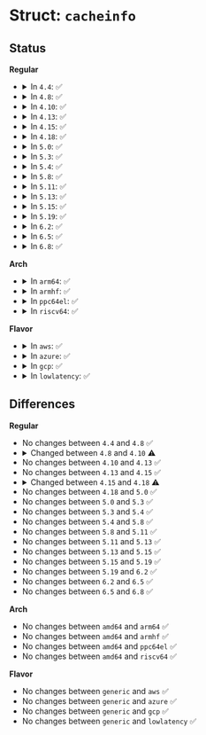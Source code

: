 # Struct: <code>cacheinfo</code>

## Status
<b>Regular</b>
<ul>
<li>
<details>
<summary>In <code>4.4</code>: ✅</summary>

```c
struct cacheinfo {
    enum cache_type type;
    unsigned int level;
    unsigned int coherency_line_size;
    unsigned int number_of_sets;
    unsigned int ways_of_associativity;
    unsigned int physical_line_partition;
    unsigned int size;
    cpumask_t shared_cpu_map;
    unsigned int attributes;
    struct device_node *of_node;
    bool disable_sysfs;
    void *priv;
};
```
</details>
</li>
<li>
<details>
<summary>In <code>4.8</code>: ✅</summary>

```c
struct cacheinfo {
    enum cache_type type;
    unsigned int level;
    unsigned int coherency_line_size;
    unsigned int number_of_sets;
    unsigned int ways_of_associativity;
    unsigned int physical_line_partition;
    unsigned int size;
    cpumask_t shared_cpu_map;
    unsigned int attributes;
    struct device_node *of_node;
    bool disable_sysfs;
    void *priv;
};
```
</details>
</li>
<li>
<details>
<summary>In <code>4.10</code>: ✅</summary>

```c
struct cacheinfo {
    unsigned int id;
    enum cache_type type;
    unsigned int level;
    unsigned int coherency_line_size;
    unsigned int number_of_sets;
    unsigned int ways_of_associativity;
    unsigned int physical_line_partition;
    unsigned int size;
    cpumask_t shared_cpu_map;
    unsigned int attributes;
    struct device_node *of_node;
    bool disable_sysfs;
    void *priv;
};
```
</details>
</li>
<li>
<details>
<summary>In <code>4.13</code>: ✅</summary>

```c
struct cacheinfo {
    unsigned int id;
    enum cache_type type;
    unsigned int level;
    unsigned int coherency_line_size;
    unsigned int number_of_sets;
    unsigned int ways_of_associativity;
    unsigned int physical_line_partition;
    unsigned int size;
    cpumask_t shared_cpu_map;
    unsigned int attributes;
    struct device_node *of_node;
    bool disable_sysfs;
    void *priv;
};
```
</details>
</li>
<li>
<details>
<summary>In <code>4.15</code>: ✅</summary>

```c
struct cacheinfo {
    unsigned int id;
    enum cache_type type;
    unsigned int level;
    unsigned int coherency_line_size;
    unsigned int number_of_sets;
    unsigned int ways_of_associativity;
    unsigned int physical_line_partition;
    unsigned int size;
    cpumask_t shared_cpu_map;
    unsigned int attributes;
    struct device_node *of_node;
    bool disable_sysfs;
    void *priv;
};
```
</details>
</li>
<li>
<details>
<summary>In <code>4.18</code>: ✅</summary>

```c
struct cacheinfo {
    unsigned int id;
    enum cache_type type;
    unsigned int level;
    unsigned int coherency_line_size;
    unsigned int number_of_sets;
    unsigned int ways_of_associativity;
    unsigned int physical_line_partition;
    unsigned int size;
    cpumask_t shared_cpu_map;
    unsigned int attributes;
    void *fw_token;
    bool disable_sysfs;
    void *priv;
};
```
</details>
</li>
<li>
<details>
<summary>In <code>5.0</code>: ✅</summary>

```c
struct cacheinfo {
    unsigned int id;
    enum cache_type type;
    unsigned int level;
    unsigned int coherency_line_size;
    unsigned int number_of_sets;
    unsigned int ways_of_associativity;
    unsigned int physical_line_partition;
    unsigned int size;
    cpumask_t shared_cpu_map;
    unsigned int attributes;
    void *fw_token;
    bool disable_sysfs;
    void *priv;
};
```
</details>
</li>
<li>
<details>
<summary>In <code>5.3</code>: ✅</summary>

```c
struct cacheinfo {
    unsigned int id;
    enum cache_type type;
    unsigned int level;
    unsigned int coherency_line_size;
    unsigned int number_of_sets;
    unsigned int ways_of_associativity;
    unsigned int physical_line_partition;
    unsigned int size;
    cpumask_t shared_cpu_map;
    unsigned int attributes;
    void *fw_token;
    bool disable_sysfs;
    void *priv;
};
```
</details>
</li>
<li>
<details>
<summary>In <code>5.4</code>: ✅</summary>

```c
struct cacheinfo {
    unsigned int id;
    enum cache_type type;
    unsigned int level;
    unsigned int coherency_line_size;
    unsigned int number_of_sets;
    unsigned int ways_of_associativity;
    unsigned int physical_line_partition;
    unsigned int size;
    cpumask_t shared_cpu_map;
    unsigned int attributes;
    void *fw_token;
    bool disable_sysfs;
    void *priv;
};
```
</details>
</li>
<li>
<details>
<summary>In <code>5.8</code>: ✅</summary>

```c
struct cacheinfo {
    unsigned int id;
    enum cache_type type;
    unsigned int level;
    unsigned int coherency_line_size;
    unsigned int number_of_sets;
    unsigned int ways_of_associativity;
    unsigned int physical_line_partition;
    unsigned int size;
    cpumask_t shared_cpu_map;
    unsigned int attributes;
    void *fw_token;
    bool disable_sysfs;
    void *priv;
};
```
</details>
</li>
<li>
<details>
<summary>In <code>5.11</code>: ✅</summary>

```c
struct cacheinfo {
    unsigned int id;
    enum cache_type type;
    unsigned int level;
    unsigned int coherency_line_size;
    unsigned int number_of_sets;
    unsigned int ways_of_associativity;
    unsigned int physical_line_partition;
    unsigned int size;
    cpumask_t shared_cpu_map;
    unsigned int attributes;
    void *fw_token;
    bool disable_sysfs;
    void *priv;
};
```
</details>
</li>
<li>
<details>
<summary>In <code>5.13</code>: ✅</summary>

```c
struct cacheinfo {
    unsigned int id;
    enum cache_type type;
    unsigned int level;
    unsigned int coherency_line_size;
    unsigned int number_of_sets;
    unsigned int ways_of_associativity;
    unsigned int physical_line_partition;
    unsigned int size;
    cpumask_t shared_cpu_map;
    unsigned int attributes;
    void *fw_token;
    bool disable_sysfs;
    void *priv;
};
```
</details>
</li>
<li>
<details>
<summary>In <code>5.15</code>: ✅</summary>

```c
struct cacheinfo {
    unsigned int id;
    enum cache_type type;
    unsigned int level;
    unsigned int coherency_line_size;
    unsigned int number_of_sets;
    unsigned int ways_of_associativity;
    unsigned int physical_line_partition;
    unsigned int size;
    cpumask_t shared_cpu_map;
    unsigned int attributes;
    void *fw_token;
    bool disable_sysfs;
    void *priv;
};
```
</details>
</li>
<li>
<details>
<summary>In <code>5.19</code>: ✅</summary>

```c
struct cacheinfo {
    unsigned int id;
    enum cache_type type;
    unsigned int level;
    unsigned int coherency_line_size;
    unsigned int number_of_sets;
    unsigned int ways_of_associativity;
    unsigned int physical_line_partition;
    unsigned int size;
    cpumask_t shared_cpu_map;
    unsigned int attributes;
    void *fw_token;
    bool disable_sysfs;
    void *priv;
};
```
</details>
</li>
<li>
<details>
<summary>In <code>6.2</code>: ✅</summary>

```c
struct cacheinfo {
    unsigned int id;
    enum cache_type type;
    unsigned int level;
    unsigned int coherency_line_size;
    unsigned int number_of_sets;
    unsigned int ways_of_associativity;
    unsigned int physical_line_partition;
    unsigned int size;
    cpumask_t shared_cpu_map;
    unsigned int attributes;
    void *fw_token;
    bool disable_sysfs;
    void *priv;
};
```
</details>
</li>
<li>
<details>
<summary>In <code>6.5</code>: ✅</summary>

```c
struct cacheinfo {
    unsigned int id;
    enum cache_type type;
    unsigned int level;
    unsigned int coherency_line_size;
    unsigned int number_of_sets;
    unsigned int ways_of_associativity;
    unsigned int physical_line_partition;
    unsigned int size;
    cpumask_t shared_cpu_map;
    unsigned int attributes;
    void *fw_token;
    bool disable_sysfs;
    void *priv;
};
```
</details>
</li>
<li>
<details>
<summary>In <code>6.8</code>: ✅</summary>

```c
struct cacheinfo {
    unsigned int id;
    enum cache_type type;
    unsigned int level;
    unsigned int coherency_line_size;
    unsigned int number_of_sets;
    unsigned int ways_of_associativity;
    unsigned int physical_line_partition;
    unsigned int size;
    cpumask_t shared_cpu_map;
    unsigned int attributes;
    void *fw_token;
    bool disable_sysfs;
    void *priv;
};
```
</details>
</li>
</ul>
<b>Arch</b>
<ul>
<li>
<details>
<summary>In <code>arm64</code>: ✅</summary>

```c
struct cacheinfo {
    unsigned int id;
    enum cache_type type;
    unsigned int level;
    unsigned int coherency_line_size;
    unsigned int number_of_sets;
    unsigned int ways_of_associativity;
    unsigned int physical_line_partition;
    unsigned int size;
    cpumask_t shared_cpu_map;
    unsigned int attributes;
    void *fw_token;
    bool disable_sysfs;
    void *priv;
};
```
</details>
</li>
<li>
<details>
<summary>In <code>armhf</code>: ✅</summary>

```c
struct cacheinfo {
    unsigned int id;
    enum cache_type type;
    unsigned int level;
    unsigned int coherency_line_size;
    unsigned int number_of_sets;
    unsigned int ways_of_associativity;
    unsigned int physical_line_partition;
    unsigned int size;
    cpumask_t shared_cpu_map;
    unsigned int attributes;
    void *fw_token;
    bool disable_sysfs;
    void *priv;
};
```
</details>
</li>
<li>
<details>
<summary>In <code>ppc64el</code>: ✅</summary>

```c
struct cacheinfo {
    unsigned int id;
    enum cache_type type;
    unsigned int level;
    unsigned int coherency_line_size;
    unsigned int number_of_sets;
    unsigned int ways_of_associativity;
    unsigned int physical_line_partition;
    unsigned int size;
    cpumask_t shared_cpu_map;
    unsigned int attributes;
    void *fw_token;
    bool disable_sysfs;
    void *priv;
};
```
</details>
</li>
<li>
<details>
<summary>In <code>riscv64</code>: ✅</summary>

```c
struct cacheinfo {
    unsigned int id;
    enum cache_type type;
    unsigned int level;
    unsigned int coherency_line_size;
    unsigned int number_of_sets;
    unsigned int ways_of_associativity;
    unsigned int physical_line_partition;
    unsigned int size;
    cpumask_t shared_cpu_map;
    unsigned int attributes;
    void *fw_token;
    bool disable_sysfs;
    void *priv;
};
```
</details>
</li>
</ul>
<b>Flavor</b>
<ul>
<li>
<details>
<summary>In <code>aws</code>: ✅</summary>

```c
struct cacheinfo {
    unsigned int id;
    enum cache_type type;
    unsigned int level;
    unsigned int coherency_line_size;
    unsigned int number_of_sets;
    unsigned int ways_of_associativity;
    unsigned int physical_line_partition;
    unsigned int size;
    cpumask_t shared_cpu_map;
    unsigned int attributes;
    void *fw_token;
    bool disable_sysfs;
    void *priv;
};
```
</details>
</li>
<li>
<details>
<summary>In <code>azure</code>: ✅</summary>

```c
struct cacheinfo {
    unsigned int id;
    enum cache_type type;
    unsigned int level;
    unsigned int coherency_line_size;
    unsigned int number_of_sets;
    unsigned int ways_of_associativity;
    unsigned int physical_line_partition;
    unsigned int size;
    cpumask_t shared_cpu_map;
    unsigned int attributes;
    void *fw_token;
    bool disable_sysfs;
    void *priv;
};
```
</details>
</li>
<li>
<details>
<summary>In <code>gcp</code>: ✅</summary>

```c
struct cacheinfo {
    unsigned int id;
    enum cache_type type;
    unsigned int level;
    unsigned int coherency_line_size;
    unsigned int number_of_sets;
    unsigned int ways_of_associativity;
    unsigned int physical_line_partition;
    unsigned int size;
    cpumask_t shared_cpu_map;
    unsigned int attributes;
    void *fw_token;
    bool disable_sysfs;
    void *priv;
};
```
</details>
</li>
<li>
<details>
<summary>In <code>lowlatency</code>: ✅</summary>

```c
struct cacheinfo {
    unsigned int id;
    enum cache_type type;
    unsigned int level;
    unsigned int coherency_line_size;
    unsigned int number_of_sets;
    unsigned int ways_of_associativity;
    unsigned int physical_line_partition;
    unsigned int size;
    cpumask_t shared_cpu_map;
    unsigned int attributes;
    void *fw_token;
    bool disable_sysfs;
    void *priv;
};
```
</details>
</li>
</ul>

## Differences
<b>Regular</b>
<ul>
<li>
No changes between <code>4.4</code> and <code>4.8</code> ✅
</li>
<li>
<details>
<summary>Changed between <code>4.8</code> and <code>4.10</code> ⚠️</summary>
<ul>
<li>
<b>Field added. </b>
<code>unsigned int id</code>
</li>
</ul>
</details>
</li>
<li>
No changes between <code>4.10</code> and <code>4.13</code> ✅
</li>
<li>
No changes between <code>4.13</code> and <code>4.15</code> ✅
</li>
<li>
<details>
<summary>Changed between <code>4.15</code> and <code>4.18</code> ⚠️</summary>
<ul>
<li>
<b>Field added. </b>
<code>void *fw_token</code>
</li>
<li>
<b>Field removed. </b>
<code>struct device_node *of_node</code>
</li>
</ul>
</details>
</li>
<li>
No changes between <code>4.18</code> and <code>5.0</code> ✅
</li>
<li>
No changes between <code>5.0</code> and <code>5.3</code> ✅
</li>
<li>
No changes between <code>5.3</code> and <code>5.4</code> ✅
</li>
<li>
No changes between <code>5.4</code> and <code>5.8</code> ✅
</li>
<li>
No changes between <code>5.8</code> and <code>5.11</code> ✅
</li>
<li>
No changes between <code>5.11</code> and <code>5.13</code> ✅
</li>
<li>
No changes between <code>5.13</code> and <code>5.15</code> ✅
</li>
<li>
No changes between <code>5.15</code> and <code>5.19</code> ✅
</li>
<li>
No changes between <code>5.19</code> and <code>6.2</code> ✅
</li>
<li>
No changes between <code>6.2</code> and <code>6.5</code> ✅
</li>
<li>
No changes between <code>6.5</code> and <code>6.8</code> ✅
</li>
</ul>
<b>Arch</b>
<ul>
<li>
No changes between <code>amd64</code> and <code>arm64</code> ✅
</li>
<li>
No changes between <code>amd64</code> and <code>armhf</code> ✅
</li>
<li>
No changes between <code>amd64</code> and <code>ppc64el</code> ✅
</li>
<li>
No changes between <code>amd64</code> and <code>riscv64</code> ✅
</li>
</ul>
<b>Flavor</b>
<ul>
<li>
No changes between <code>generic</code> and <code>aws</code> ✅
</li>
<li>
No changes between <code>generic</code> and <code>azure</code> ✅
</li>
<li>
No changes between <code>generic</code> and <code>gcp</code> ✅
</li>
<li>
No changes between <code>generic</code> and <code>lowlatency</code> ✅
</li>
</ul>
